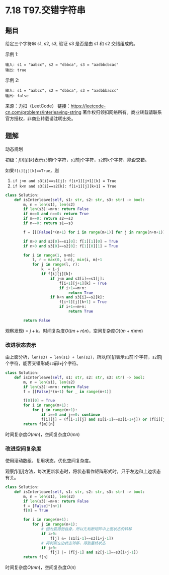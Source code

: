 # 7.18 T97.交错字符串

## 题目
给定三个字符串 s1, s2, s3, 验证 s3 是否是由 s1 和 s2 交错组成的。

示例 1:
```
输入: s1 = "aabcc", s2 = "dbbca", s3 = "aadbbcbcac"
输出: true
```
示例 2:
```
输入: s1 = "aabcc", s2 = "dbbca", s3 = "aadbbbaccc"
输出: false
```
来源：力扣（LeetCode）
链接：https://leetcode-cn.com/problems/interleaving-string
著作权归领扣网络所有。商业转载请联系官方授权，非商业转载请注明出处。


## 题解
动态规划

初级：$f[i][j][k]$表示`s3`前i个字符，`s1`前j个字符，`s2`前k个字符，能否交错。

如果`f[i][j][k]==True`，则
   1. `if j<m and s3[i]==s1[j]: f[i+1][j+1][k] = True`
   2. `if k<n and s3[i]==s2[k]: f[i+1][j][k+1] = True`

```python
class Solution:
    def isInterleave(self, s1: str, s2: str, s3: str) -> bool:
        m, n = len(s1), len(s2)
        if len(s3)!=m+n: return False
        if m==0 and n==0: return True
        if m==0: return s2==s3
        if n==0: return s1==s3

        f = [[[False]*(n+1) for i in range(m+1)] for j in range(n+m+1)]

        if m>0 and s3[0]==s1[0]: f[1][1][0] = True
        if n>0 and s3[0]==s2[0]: f[1][0][1] = True

        for i in range(1, n+m):
            l, r = max(0, i-n), min(i, m)+1
            for j in range(l, r):
                k  = i-j
                if f[i][j][k]:
                    if j<m and s3[i]==s1[j]:
                        f[i+1][j+1][k] = True
                        if i+1==m+n:
                            return True
                    if k<n and s3[i]==s2[k]:
                        f[i+1][j][k+1] = True
                        if i+1==m+n:
                            return True

        return False
```
观察发现$i = j+k$。时间复杂度$O((m+n)n)$，空间复杂度$O((m+n)mn)$


### 改进状态表示
由上面分析，`len(s3) = len(s1) + len(s2)`，所以$f[i][j]$表示`s1`前i个字符，`s2`前j个字符，能否交错形成`s3`前i+j个字符。


```python
class Solution:
    def isInterleave(self, s1: str, s2: str, s3: str) -> bool:
        m, n = len(s1), len(s2)
        if len(s3)!=m+n: return False
        f = [[False]*(n+1) for _ in range(m+1)]

        f[0][0] = True
        for i in range(m+1):
            for j in range(n+1):
                if i==0 and j==0: continue
                f[i][j] = (f[i-1][j] and s1[i-1]==s3[i-1+j]) or (f[i][j-1] and s2[j-1]==s3[i+j-1])
        return f[m][n]
```
时间复杂度$O(mn)$，空间复杂度$O(mn)$


### 改进空间复杂度
使用滚动数组，复用状态，优化空间复杂度。

观察$f[i][j]$方法，每次更新状态时，将状态看作矩阵形式时，只于左边和上边状态有关。

```python
class Solution:
    def isInterleave(self, s1: str, s2: str, s3: str) -> bool:
        m, n = len(s1), len(s2)
        if len(s3)!=m+n: return False
        f = [False]*(n+1)
        f[0] = True

        for i in range(m+1):
            for j in range(n+1):
                # 因为要用到自身，所以先判断矩阵中上面状态的转移
                if i>0:
                    f[j] &= (s1[i-1]==s3[i+j-1])
                # 再判断左边状态转移，得到最终状态
                if j>0:
                    f[j] |= (f[j-1] and s2[j-1]==s3[i+j-1])
        return f[n]
```
时间复杂度$O(mn)$，空间复杂度$O(n)$